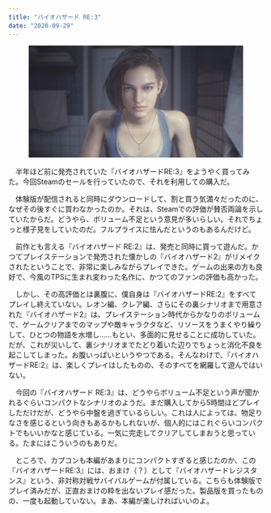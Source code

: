 ```yaml
---
title: "バイオハザード RE:3"
date: "2020-09-29"
---
```


<figure>

![](assets/n2679fb7a08c0_178c7b7f5000ba0871c708dc7a763b2c.jpg)

</figure>

　半年ほど前に発売されていた『バイオハザードRE:3』をようやく買ってみた。今回Steamのセールを行っていたので、それを利用しての購入だ。

　体験版が配信されると同時にダウンロードして、割と買う気満々だったのに、なぜその後すぐに買わなかったのか。それは、Steamでの評価が賛否両論を示していたからだ。どうやら、ボリューム不足という意見が多いらしい。それでちょっと様子見をしていたのだ。フルプライスに怯んだというのもあるんだけど。

　前作とも言える『バイオハザード RE:2』は、発売と同時に買って遊んだ。かつてプレイステーションで発売された懐かしの『バイオハザード2』がリメイクされたということで、非常に楽しみながらプレイできた。ゲームの出来の方も良好で、今風のTPSに生まれ変わった名作に、かつてのファンの評価も高かった。

　しかし、その高評価とは裏腹に、僕自身は『バイオハザードRE:2』をすべてプレイし終えていない。レオン編、クレア編、さらにその裏シナリオまで用意された『バイオハザード2』は、プレイステーション時代からかなりのボリュームで、ゲームクリアまでのマップや敵キャラクタなど、リソースをうまくやり繰りして、ひとつの物語を水増し……もとい、多面的に見せることに成功していた。だが、これが災いして、裏シナリオまでたどり着いた辺りでちょっと消化不良を起こしてしまった。お腹いっぱいというやつである。そんなわけで、『バイオハザードRE:2』は、楽しくプレイはしたものの、そのすべてを網羅して遊んではいない。

　今回の『バイオハザード RE:3』は、どうやらボリューム不足という声が聞かれるぐらいコンパクトなシナリオのようだ。まだ購入してから5時間ほどプレイしただけだが、どうやら中盤を過ぎているらしい。これは人によっては、物足りなさを感じるという向きもあるかもしれないが、個人的にはこれぐらいコンパクトでもいいかなと感じている。一気に完走してクリアしてしまおうと思っている。たまにはこういうのもありだ。

　ところで、カプコンも本編があまりにコンパクトすぎると感じたのか、この『バイオハザードRE:3』には、おまけ（？）として『バイオハザードレジスタンス』という、非対称対戦サバイバルゲームが付属している。こちらも体験版でプレイ済みだが、正直おまけの粋を出ないプレイ感だった。製品版を買ったものの、一度も起動していない。まあ、本編が楽しければいいのよ。
